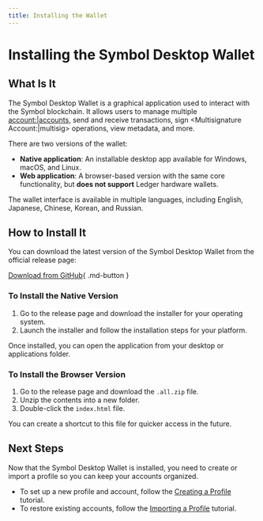 ```yaml
---
title: Installing the Wallet
---
```


# Installing the Symbol Desktop Wallet

## What Is It

The Symbol Desktop Wallet is a graphical application used to interact with the Symbol blockchain.
It allows users to manage multiple <account:|accounts>, send and receive transactions, sign <Multisignature Account:|multisig> operations, view metadata, and more.

There are two versions of the wallet:

* **Native application**: An installable desktop app available for Windows, macOS, and Linux.
* **Web application**: A browser-based version with the same core functionality, but **does not support** Ledger hardware wallets.

The wallet interface is available in multiple languages, including English, Japanese, Chinese, Korean, and Russian.

## How to Install It

You can download the latest version of the Symbol Desktop Wallet from the official release page:

[Download from GitHub](https://github.com/symbol/desktop-wallet/releases){ .md-button }

### To Install the Native Version

1. Go to the release page and download the installer for your operating system.
2. Launch the installer and follow the installation steps for your platform.

Once installed, you can open the application from your desktop or applications folder.

### To Install the Browser Version

1. Go to the release page and download the `.all.zip` file.
2. Unzip the contents into a new folder.
3. Double-click the `index.html` file.

You can create a shortcut to this file for quicker access in the future.

## Next Steps

Now that the Symbol Desktop Wallet is installed, you need to create or import a profile so you can keep your accounts organized.

* To set up a new profile and account, follow the [Creating a Profile](./create-profile.md) tutorial.
* To restore existing accounts, follow the [Importing a Profile](./import-profile.md) tutorial.
